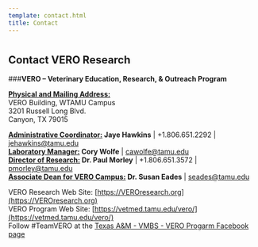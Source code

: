 ```yaml
---
template: contact.html
title: Contact
---
```

#

## Contact VERO Research

###<b>VERO – Veterinary Education, Research, & Outreach Program</b>

<b><u>Physical and Mailing Address:</b></u><br>
VERO Building, WTAMU Campus<br>
3201 Russell Long Blvd.<br>
Canyon, TX 79015<br>

<b><u>Administrative Coordinator:</u> Jaye Hawkins</b> | +1.806.651.2292 | [jehawkins@tamu.edu](mailto:jehawkins@tamu.edu)<br>
<b><u>Laboratory Manager:</u> Cory Wolfe</b> | [cawolfe@tamu.edu](mailto:cawolfe@tamu.edu)<br>
<b><u>Director of Research:</u> Dr. Paul Morley</b> | +1.806.651.3572 | [pmorley@tamu.edu](mailto:pmorley@tamu.edu)<br>
<b><u>Associate Dean for VERO Campus:</u> Dr. Susan Eades</b> | [seades@tamu.edu](mailto:seades@tamu.edu)<br>

VERO Research Web Site: [https://VEROresearch.org](https://VEROresearch.org)<br>
VERO Program Web Site: [https://vetmed.tamu.edu/vero/](https://vetmed.tamu.edu/vero/)<br>
Follow #TeamVERO at the [Texas A&M - VMBS - VERO Progarm Facebook page](https://www.facebook.com/tamuvetmedVERO/)
